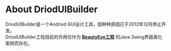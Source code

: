# About DriodUIBuilder
DriodUIBuilder是一个Andriod GUI设计工具，因种种原因已于2012年12月停止开发。<br>
DriodUIBuilder工程目前的作用仅作为 **[BeautyEye工程](https://github.com/JackJiang2011/beautyeye)** 的Java Swing界面美化案例而存在。
